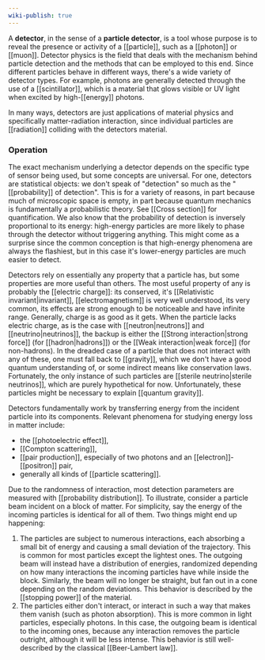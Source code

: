```yaml
---
wiki-publish: true
---
```

A **detector**, in the sense of a **particle detector**, is a tool whose purpose is to reveal the presence or activity of a [[particle]], such as a [[photon]] or [[muon]]. Detector physics is the field that deals with the mechanism behind particle detection and the methods that can be employed to this end. Since different particles behave in different ways, there's a wide variety of detector types. For example, photons are generally detected through the use of a [[scintillator]], which is a material that glows visible or UV light when excited by high-[[energy]] photons.

In many ways, detectors are just applications of material physics and specifically matter-radiation interaction, since individual particles are [[radiation]] colliding with the detectors material.
### Operation
The exact mechanism underlying a detector depends on the specific type of sensor being used, but some concepts are universal. For one, detectors are statistical objects: we don't speak of "detection" so much as the "[[probability]] of detection". This is for a variety of reasons, in part because much of microscopic space is empty, in part because quantum mechanics is fundamentally a probabilistic theory. See [[Cross section]] for quantification. We also know that the probability of detection is inversely proportional to its energy: high-energy particles are more likely to phase through the detector without triggering anything. This might come as a surprise since the common conception is that high-energy phenomena are always the flashiest, but in this case it's lower-energy particles are much easier to detect.

Detectors rely on essentially any property that a particle has, but some properties are more useful than others. The most useful property of any is probably the [[electric charge]]: its conserved, it's [[Relativistic invariant|invariant]], [[electromagnetism]] is very well understood, its very common, its effects are strong enough to be noticeable and have infinite range. Generally, charge is as good as it gets. When the particle lacks electric charge, as is the case with [[neutron|neutrons]] and [[neutrino|neutrinos]], the backup is either the [[Strong interaction|strong force]] (for [[hadron|hadrons]]) or the [[Weak interaction|weak force]] (for non-hadrons). In the dreaded case of a particle that does not interact with any of these, one must fall back to [[gravity]], which we don't have a good quantum understanding of, or some indirect means like conservation laws. Fortunately, the only instance of such particles are [[sterile neutrino|sterile neutrinos]], which are purely hypothetical for now. Unfortunately, these particles might be necessary to explain [[quantum gravity]].

Detectors fundamentally work by transferring energy from the incident particle into its components. Relevant phenomena for studying energy loss in matter include:
- the [[photoelectric effect]],
- [[Compton scattering]],
- [[pair production]], especially of two photons and an [[electron]]-[[positron]] pair,
- generally all kinds of [[particle scattering]].

Due to the randomness of interaction, most detection parameters are measured with [[probability distribution]]. To illustrate, consider a particle beam incident on a block of matter. For simplicity, say the energy of the incoming particles is identical for all of them. Two things might end up happening:
1. The particles are subject to numerous interactions, each absorbing a small bit of energy and causing a small deviation of the trajectory. This is common for most particles except the lightest ones. The outgoing beam will instead have a distribution of energies, randomized depending on how many interactions the incoming particles have while inside the block. Similarly, the beam will no longer be straight, but fan out in a cone depending on the random deviations. This behavior is described by the [[stopping power]] of the material.
2. The particles either don't interact, or interact in such a way that makes them vanish (such as photon absorption). This is more common in light particles, especially photons. In this case, the outgoing beam is identical to the incoming ones, because any interaction removes the particle outright, although it will be less intense. This behavior is still well-described by the classical [[Beer-Lambert law]].